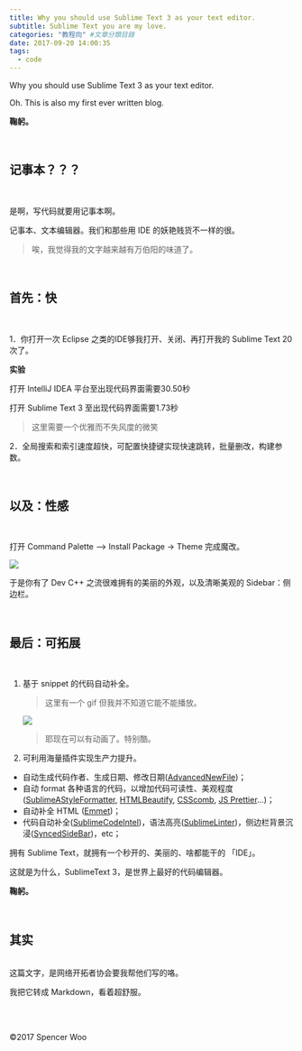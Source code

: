 ```yaml
---
title: Why you should use Sublime Text 3 as your text editor.
subtitle: Sublime Text you are my love.
categories: "教程向" #文章分類目錄
date: 2017-09-20 14:00:35
tags:
  - code
---
```


Why you should use Sublime Text 3 as your text editor.

Oh. This is also my first ever written blog.

**鞠躬。**

</br>

## 记事本？？？

</br>

是啊，写代码就要用记事本啊。

记事本、文本编辑器。我们和那些用 IDE 的妖艳贱货不一样的很。

> 唉，我觉得我的文字越来越有万伯阳的味道了。

</br>

## 首先：快

</br>

1．你打开一次 Eclipse 之类的IDE够我打开、关闭、再打开我的 Sublime Text 20次了。

**实验**

打开 IntelliJ IDEA 平台至出现代码界面需要30.50秒

打开 Sublime Text 3 至出现代码界面需要1.73秒

> 这里需要一个优雅而不失风度的微笑



2．全局搜索和索引速度超快，可配置快捷键实现快速跳转，批量删改，构建参数。

</br>

## 以及：性感

</br>

打开 Command Palette –> Install Package -> Theme 完成魔改。

![](http://owkccdyrm.bkt.clouddn.com/Jietu20171031-184914.jpg)

于是你有了 Dev C++ 之流很难拥有的美丽的外观，以及清晰美观的 Sidebar：侧边栏。

</br>

## 最后：可拓展

</br>

1. 基于 snippet 的代码自动补全。

   > 这里有一个 gif 但我并不知道它能不能播放。

   ![](http://owkccdyrm.bkt.clouddn.com/IMB_LQv5Yj.GIF)

   > 耶现在可以有动画了。特别酷。

2. 可利用海量插件实现生产力提升。

- 自动生成代码作者、生成日期、修改日期([AdvancedNewFile](http://github.com/skuroda/Sublime-AdvancedNewFile/))；
- 自动 format 各种语言的代码，以增加代码可读性、美观程度([SublimeAStyleFormatter](http://github.com/timonwong/SublimeAStyleFormatter), [HTMLBeautify](http://github.com/rareyman/HTMLBeautify), [CSScomb](http://github.com/csscomb/sublime-csscomb), [JS Prettier](http://github.com/jonlabelle/SublimeJsPrettier)…)；
- 自动补全 HTML ([Emmet](http://github.com/sergeche/emmet-sublime))；
- 代码自动补全([SublimeCodeIntel](http://github.com/SublimeCodeIntel/SublimeCodeIntel))，语法高亮([SublimeLinter](http://github.com/SublimeLinter/SublimeLinter3))，侧边栏背景沉浸([SyncedSideBar](http://github.com/TheSpyder/SyncedSideBar))，etc；

拥有 Sublime Text，就拥有一个秒开的、美丽的、啥都能干的 「IDE」。

这就是为什么，SublimeText 3，是世界上最好的代码编辑器。

**鞠躬。**

</br>

## 其实
</br>
这篇文字，是网络开拓者协会要我帮他们写的咯。

我把它转成 Markdown，看着超舒服。

</br>
</br>


©2017 Spencer Woo
